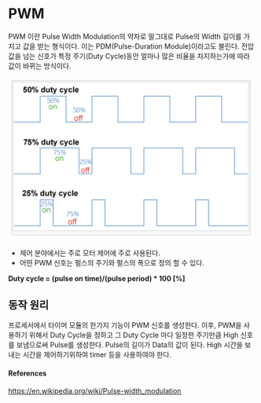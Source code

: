 # PWM 

PWM 이란 Pulse Width Modulation의 약자로 말그대로 Pulse의 Width 길이를 가지고 값을 받는 형식이다. 이는 PDM(Pulse-Duration Module)이라고도 불린다. 전압값을 넘는 신호가 특정 주기(Duty Cycle)동안 얼마나 많은 비율을 차지하는가에 따라 값이 바뀌는 방식이다. 

<img src="img/dute_cycle.png" style="width: 500px">

- 제어 분야에서는 주로 모터 제어에 주로 사용된다. 
- 어떤 PWM 신호는 펄스의 주기와 펄스의 폭으로 정의
할 수 있다. 

<strong>Duty cycle = (pulse on time)/(pulse period) * 100 [%]</strong>

## 동작 원리

프로세서에서 타이머 모듈의 한가지 기능이 PWM 신호를 생성한다. 이후, PWM을 사용하기 위해서 Duty Cycle을 정하고 그 Duty Cycle 마다 일정한 주기만큼 High 신호를 보냄으로써 Pulse를 생성한다. Pulse의 길이가 Data의 값이 된다. High 시간을 보내는 시간을 제어하기위하여 timer 등을 사용하여야 한다.

#### References 
https://en.wikipedia.org/wiki/Pulse-width_modulation
